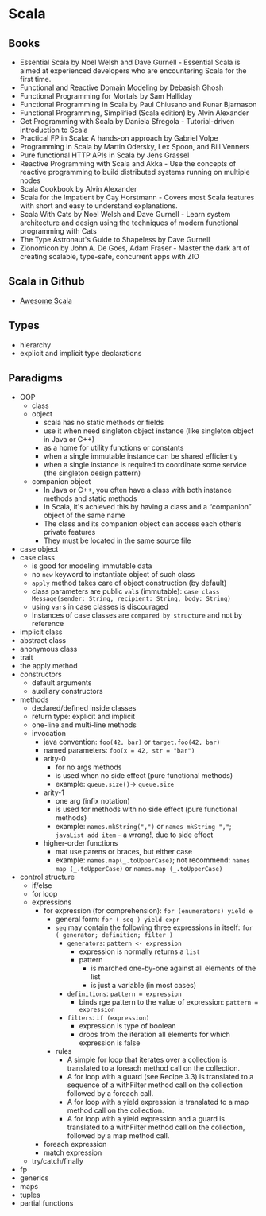 # Scala

## Books

 - Essential Scala by Noel Welsh and Dave Gurnell - Essential Scala is aimed at experienced developers who are encountering Scala for the first time.
 - Functional and Reactive Domain Modeling by Debasish Ghosh
 - Functional Programming for Mortals by Sam Halliday
 - Functional Programming in Scala by Paul Chiusano and Runar Bjarnason
 - Functional Programming, Simplified (Scala edition) by Alvin Alexander
 - Get Programming with Scala by Daniela Sfregola - Tutorial-driven introduction to Scala
 - Practical FP in Scala: A hands-on approach by Gabriel Volpe
 - Programming in Scala by Martin Odersky, Lex Spoon, and Bill Venners
 - Pure functional HTTP APIs in Scala by Jens Grassel
 - Reactive Programming with Scala and Akka - Use the concepts of reactive programming to build distributed systems running on multiple nodes
 - Scala Cookbook by Alvin Alexander
 - Scala for the Impatient by Cay Horstmann - Covers most Scala features with short and easy to understand explanations.
 - Scala With Cats by Noel Welsh and Dave Gurnell - Learn system architecture and design using the techniques of modern functional programming with Cats
 - The Type Astronaut's Guide to Shapeless by Dave Gurnell
 - Zionomicon by John A. De Goes, Adam Fraser - Master the dark art of creating scalable, type-safe, concurrent apps with ZIO

## Scala in Github

- [Awesome Scala](https://github.com/lauris/awesome-scala)

## Types

 - hierarchy
 - explicit and implicit type declarations

## Paradigms

 - OOP
   - class
   - object
     - scala has no static methods or fields 
     - use it when need singleton object instance (like singleton object in Java or C++)
     - as a home for utility functions or constants 
     - when a single immutable instance can be shared efficiently
     - when a single instance is required to coordinate some service (the singleton design pattern)
   - companion object
     - In Java or C++, you often have a class with both instance methods and static methods
     - In Scala, it's achieved this by having a class and a “companion” object of the same name
     - The class and its companion object can access each other’s private features
     - They must be located in the same source file
  - case object
  - case class
    - is good for modeling immutable data
    - no `new` keyword to instantiate object of such class
    - `apply` method takes care of object construction (by default)
    - class parameters are public `val`s (immutable): `case class Message(sender: String, recipient: String, body: String)`
    - using `var`s in case classes is discouraged
    - Instances of case classes are `compared by structure` and not by reference
  - implicit class
  - abstract class
  - anonymous class
  - trait
  - the apply method
  - constructors
    - default arguments
    - auxiliary constructors
 - methods
   - declared/defined inside classes
   - return type: explicit and implicit
   - one-line and multi-line methods
   - invocation
     - java convention: `foo(42, bar)` or `target.foo(42, bar)`
     - named parameters: `foo(x = 42, str = "bar")`
     - arity-0
       - for no args methods
       - is used when no side effect (pure functional methods)
       - example: `queue.size()`-> `queue.size`
     - arity-1
       - one arg (infix notation)
       - is used for methods with no side effect (pure functional methods)
       - example: `names.mkString(",")` or `names mkString ","`; `javaList add item` - a wrong!, due to side effect
     - higher-order functions
       - mat use parens or braces, but either case
       - example: `names.map(_.toUpperCase)`; not recommend: `names map (_.toUpperCase)` or `names.map (_.toUpperCase)`
 - control structure
   - if/else
   - for loop
   - expressions
     - for expression (for comprehension): `for (enumerators) yield e`
       - general form: `for ( seq ) yield expr`
       - `seq` may contain the following three expressions in itself: `for ( generator; definition; filter )`
         - `generators`: `pattern <- expression`
           - expression is normally returns a `list`
           - pattern
             - is marched one-by-one against all elements of the list
             - is just a variable (in most cases)
         - `definitions`: `pattern = expression`
           - binds rge pattern to the value of expression: `pattern = expression`
         - `filters`: `if (expression)`
           - expression is type of boolean
           - drops from the iteration all elements for which expression is false 
       - rules
         - A simple for loop that iterates over a collection is translated to a foreach method call on the collection. 
         - A for loop with a guard (see Recipe 3.3) is translated to a sequence of a withFilter method call on the collection followed by a foreach call. 
         - A for loop with a yield expression is translated to a map method call on the collection. 
         - A for loop with a yield expression and a guard is translated to a withFilter method call on the collection, followed by a map method call.
     - foreach expression
     - match expression
   - try/catch/finally
- fp
 - generics
 - maps
 - tuples
 - partial functions